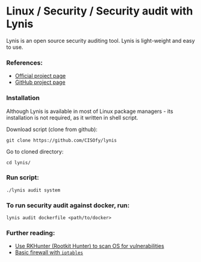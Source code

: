 Linux / Security / Security audit with Lynis
======

Lynis is an open source security auditing tool. Lynis is light-weight and easy to use.

### References:
 - [Official project page](https://cisofy.com/lynis/)
 - [GitHub project page](https://github.com/CISOfy/Lynis)

### Installation
Although Lynis is available in most of Linux package managers - its installation is not required, as it written in shell script.

Download script (clone from github):
```shell
git clone https://github.com/CISOfy/lynis
```

Go to cloned directory:
```shell
cd lynis/
```

### Run script:
```shell
./lynis audit system
```

### To run security audit against docker, run:
```shell
lynis audit dockerfile <path/to/docker>
```

### Further reading:
 - [Use RKHunter (Rootkit Hunter) to scan OS for vulnerabilities](https://github.com/VeliovGroup/ostrio/blob/master/tutorials/linux/security/rootkit-hunter.md)
 - [Basic firewall with `iptables`](https://github.com/VeliovGroup/ostrio/blob/master/tutorials/linux/security/iptables-firewall.md)
